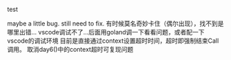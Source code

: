 test

maybe a little bug. still need to fix.
有时候莫名奇妙卡住（偶尔出现），找不到是哪里出错...
vscode调试不了...后面用goland调一下看看问题，或者配一下vscode的调试环境
目前是直接通过context设置超时时间，超时即强制结束Call调用。
取消day6()中的context超时可复现问题